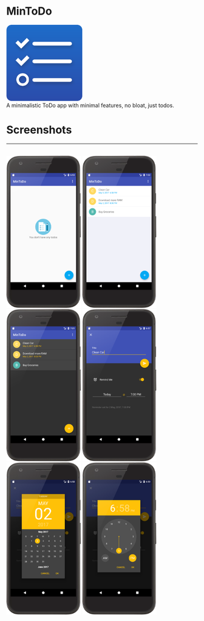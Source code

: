 # MinToDo 

<img src="/screenshots/app_icon.png" height="200px"/> <br>
A minimalistic ToDo app with minimal features, no bloat, just todos.


# Screenshots 
 ***
 <br>
<img src="/screenshots/main_empty_light.png" height="400px"/>
<img src="/screenshots/main_full_light.png" height="400px"/>
<img src="/screenshots/main_full_dark.png" height="400px"/>
<img src="/screenshots/add_todo_dark.png" height="400px"/>
<img src="screenshots/screenshot_reminder_date.png" height="400px"/>
<img src="screenshots/screenshot_reminder_time.png" height="400px"/>




